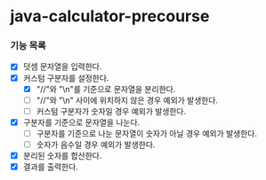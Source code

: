 # java-calculator-precourse

### 기능 목록

- [x] 덧셈 문자열을 입력한다.
- [x] 커스텀 구분자를 설정한다.
  - [x] "//"와 "\n"를 기준으로 문자열을 분리한다.
  - [ ] "//"와 "\n" 사이에 위치하지 않은 경우 예외가 발생한다.
  - [ ] 커스텀 구분자가 숫자일 경우 예외가 발생한다.
- [x] 구분자를 기준으로 문자열을 나눈다.
  - [ ] 구분자를 기준으로 나눈 문자열이 숫자가 아닐 경우 예외가 발생한다.
  - [ ] 숫자가 음수일 경우 예외가 발생한다.
- [x] 분리된 숫자를 합산한다.
- [x] 결과를 출력한다.